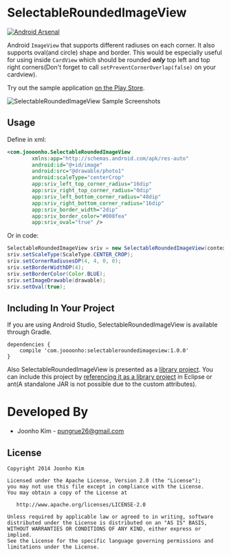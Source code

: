 SelectableRoundedImageView
==========================
[![Android Arsenal](https://img.shields.io/badge/Android%20Arsenal-SelectableRoundedImageView-brightgreen.svg?style=flat)](https://android-arsenal.com/details/1/1234)

Android <code>ImageView</code> that supports different radiuses on each corner. It also 
supports oval(and circle) shape and border. This would be especially useful for 
using inside <code>CardView</code> which should be rounded <b><i>only</i></b> top left and 
top right corners(Don't forget to call <code>setPreventCornerOverlap(false)</code> on your cardview).


Try out the sample application [on the Play Store][2].

![SelectableRoundedImageView Sample Screenshots][1]

Usage
----
Define in xml:

```xml
<com.joooonho.SelectableRoundedImageView
        xmlns:app="http://schemas.android.com/apk/res-auto"
        android:id="@+id/image"
        android:src="@drawable/photo1"
        android:scaleType="centerCrop"
        app:sriv_left_top_corner_radius="16dip"
        app:sriv_right_top_corner_radius="0dip"
        app:sriv_left_bottom_corner_radius="48dip"
        app:sriv_right_bottom_corner_radius="16dip"
        app:sriv_border_width="2dip"
        app:sriv_border_color="#008fea"
        app:sriv_oval="true" />
```

Or in code:

```java
SelectableRoundedImageView sriv = new SelectableRoundedImageView(context);
sriv.setScaleType(ScaleType.CENTER_CROP);
sriv.setCornerRadiusesDP(4, 4, 0, 0);
sriv.setBorderWidthDP(4);
sriv.setBorderColor(Color.BLUE);
sriv.setImageDrawable(drawable);
sriv.setOval(true);
```

Including In Your Project
-------------------------

If you are using Android Studio, SelectableRoundedImageView is available through Gradle.
```
dependencies {
    compile 'com.joooonho:selectableroundedimageview:1.0.0'
}
```

Also SelectableRoundedImageView is presented as a [library project][3]. You can include 
this project by [referencing it as a library project][4] in Eclipse or ant(A standalone JAR 
is not possible due to the custom attributes). 


Developed By
==========================

 * Joonho Kim - <pungrue26@gmail.com>
 
License
-------------------------

    Copyright 2014 Joonho Kim

    Licensed under the Apache License, Version 2.0 (the "License");
    you may not use this file except in compliance with the License.
    You may obtain a copy of the License at

       http://www.apache.org/licenses/LICENSE-2.0

    Unless required by applicable law or agreed to in writing, software
    distributed under the License is distributed on an "AS IS" BASIS,
    WITHOUT WARRANTIES OR CONDITIONS OF ANY KIND, either express or implied.
    See the License for the specific language governing permissions and
    limitations under the License.
    

[1]: http://i.imgur.com/U5VS7m2.png?1
[2]: https://play.google.com/store/apps/details?id=com.joooonho
[3]: http://developer.android.com/guide/developing/projects/projects-eclipse.html
[4]: http://developer.android.com/guide/developing/projects/projects-eclipse.html#ReferencingLibraryProject
